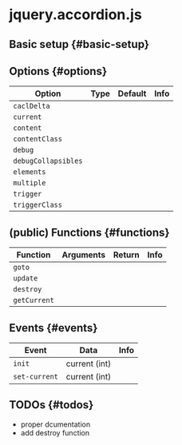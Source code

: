 # jquery.accordion.js

## Basic setup {#basic-setup}

## Options {#options}

| Option | Type | Default | Info |
|--------|------|---------|------|
| `caclDelta` |
| `current` |
| `content` |
| `contentClass` |
| `debug` |
| `debugCollapsibles` |
| `elements` |
| `multiple` |
| `trigger` |
| `triggerClass` |



## (public) Functions {#functions}

| Function | Arguments | Return | Info |
|----------|-----------|--------|------|
| `goto` | 
| `update` |
| `destroy` |
| `getCurrent` |


## Events {#events}

| Event | Data | Info |
|-------|------|------|
| `init` | current (int) |  |
| `set-current` | current (int) |  |



## TODOs {#todos}
- proper dcumentation
- add destroy function
